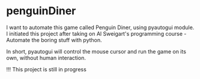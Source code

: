 # penguinDiner

I want to automate this game called Penguin Diner, using pyautogui module. 
I initiated this project after taking on Al Sweigart's programming course - Automate the boring stuff with python. 

In short, pyautogui will control the mouse cursor and run the game on its own, without human interaction.


!!! This project is still in progress

